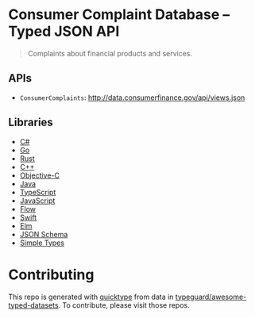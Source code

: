 # Consumer Complaint Database – Typed JSON API

> Complaints about financial products and services.

## APIs

* `ConsumerComplaints`: http://data.consumerfinance.gov/api/views.json

## Libraries

* [C#](csharp)
* [Go](golang)
* [Rust](rustlang)
* [C++](cplusplus)
* [Objective-C](objective-c)
* [Java](java)
* [TypeScript](typescript)
* [JavaScript](javascript)
* [Flow](flow)
* [Swift](swift4)
* [Elm](elm)
* [JSON Schema](json-schema)
* [Simple Types](types)

# Contributing

This repo is generated with [quicktype](https://github.com/quicktype/quicktype) from data in [typeguard/awesome-typed-datasets](https://github.com/typeguard/awesome-typed-datasets).
To contribute, please visit those repos.
